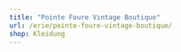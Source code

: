 ```yaml
---
title: "Pointe Foure Vintage Boutique"
url: /erie/pointe-foure-vintage-boutique/
shop: Kleidung
---
```

